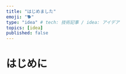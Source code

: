 ```yaml
---
title: "はじめました"
emoji: "🐕"
type: "idea" # tech: 技術記事 / idea: アイデア
topics: [idea]
published: false
---
```



# はじめに

